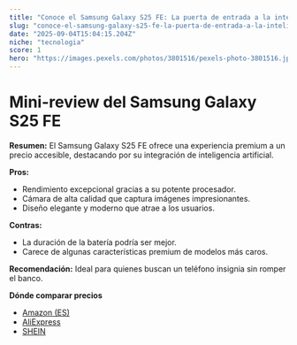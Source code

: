 ```yaml
---
title: "Conoce el Samsung Galaxy S25 FE: La puerta de entrada a la inteligencia artificial de Galaxy y a lo esencial de los teléfonos insignia"
slug: "conoce-el-samsung-galaxy-s25-fe-la-puerta-de-entrada-a-la-inteligencia-artificia"
date: "2025-09-04T15:04:15.204Z"
niche: "tecnologia"
score: 1
hero: "https://images.pexels.com/photos/3801516/pexels-photo-3801516.jpeg?auto=compress&cs=tinysrgb&fit=crop&h=627&w=1200&auto=compress&cs=tinysrgb&w=1024&h=576&fit=crop"
---
```


# Mini-review del Samsung Galaxy S25 FE

**Resumen:** El Samsung Galaxy S25 FE ofrece una experiencia premium a un precio accesible, destacando por su integración de inteligencia artificial.

**Pros:**  
- Rendimiento excepcional gracias a su potente procesador.  
- Cámara de alta calidad que captura imágenes impresionantes.  
- Diseño elegante y moderno que atrae a los usuarios.

**Contras:**  
- La duración de la batería podría ser mejor.  
- Carece de algunas características premium de modelos más caros.

**Recomendación:** Ideal para quienes buscan un teléfono insignia sin romper el banco.

**Dónde comparar precios**
- [Amazon (ES)](https://www.amazon.es/s?k=Conoce+el+Samsung+Galaxy+S25+FE%3A+La+puerta+de+entrada+a+la+inteligencia+artificial+de+Galaxy+y+a+lo+esencial+de+los+tel%C3%A9fonos+insignia&language=es_ES&tag=teknovashop25-21)
- [AliExpress](https://es.aliexpress.com/wholesale?SearchText=Conoce+el+Samsung+Galaxy+S25+FE%3A+La+puerta+de+entrada+a+la+inteligencia+artificial+de+Galaxy+y+a+lo+esencial+de+los+tel%C3%A9fonos+insignia)
- [SHEIN](https://es.shein.com/pdsearch?keyword=Conoce+el+Samsung+Galaxy+S25+FE%3A+La+puerta+de+entrada+a+la+inteligencia+artificial+de+Galaxy+y+a+lo+esencial+de+los+tel%C3%A9fonos+insignia)

